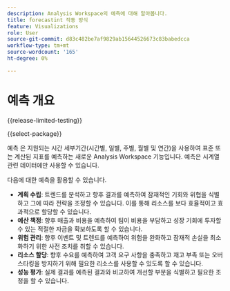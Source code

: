 ```yaml
---
description: Analysis Workspace의 예측에 대해 알아봅니다.
title: forecastint 작동 방식
feature: Visualizations
role: User
source-git-commit: d83c482be7af9829ab15644526673c83babedcca
workflow-type: tm+mt
source-wordcount: '165'
ht-degree: 0%

---
```


# 예측 개요

{{release-limited-testing}}

{{select-package}}

예측 은 지원되는 시간 세부기간(시간별, 일별, 주별, 월별 및 연간)을 사용하여 표준 또는 계산된 지표를 예측하는 새로운 Analysis Workspace 기능입니다. 예측은 시계열 관련 데이터에만 사용할 수 있습니다.

다음에 대한 예측을 활용할 수 있습니다.

* **계획 수립**: 트렌드를 분석하고 향후 결과를 예측하여 잠재적인 기회와 위협을 식별하고 그에 따라 전략을 조정할 수 있습니다. 이를 통해 리소스를 보다 효율적이고 효과적으로 할당할 수 있습니다.
* **예산 책정**: 향후 매출과 비용을 예측하여 팀이 비용을 부담하고 성장 기회에 투자할 수 있는 적절한 자금을 확보하도록 할 수 있습니다.
* **위험 관리**: 향후 이벤트 및 트렌드를 예측하여 위험을 완화하고 잠재적 손실을 최소화하기 위한 사전 조치를 취할 수 있습니다.
* **리소스 할당**: 향후 수요를 예측하여 고객 요구 사항을 충족하고 재고 부족 또는 오버스타킹을 방지하기 위해 필요한 리소스를 사용할 수 있도록 할 수 있습니다.
* **성능 평가**: 실제 결과를 예측된 결과와 비교하여 개선할 부분을 식별하고 필요한 조정을 할 수 있습니다.



